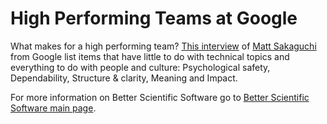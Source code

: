 # High Performing Teams at Google

What makes for a high performing team?  [This interview](https://www.infoq.com/podcasts/matt-sakaguchi-google-performing-teams "High Performing Teams at Google") of [Matt Sakaguchi](https://qconsf.com/sf2016/sf2016/users/matt-sakaguchi.html "Matt Sakaguchi Profile") from Google list items that have little to do with technical topics and everything to do with people and culture: Psychological safety, Dependability, Structure & clarity, Meaning and Impact.

For more information on Better Scientific Software go to [Better Scientific Software main page](http://betterscientificsoftware.info).

<!--- 
Content area:  philosophy
Filters: advice, strategy, team 
--->



